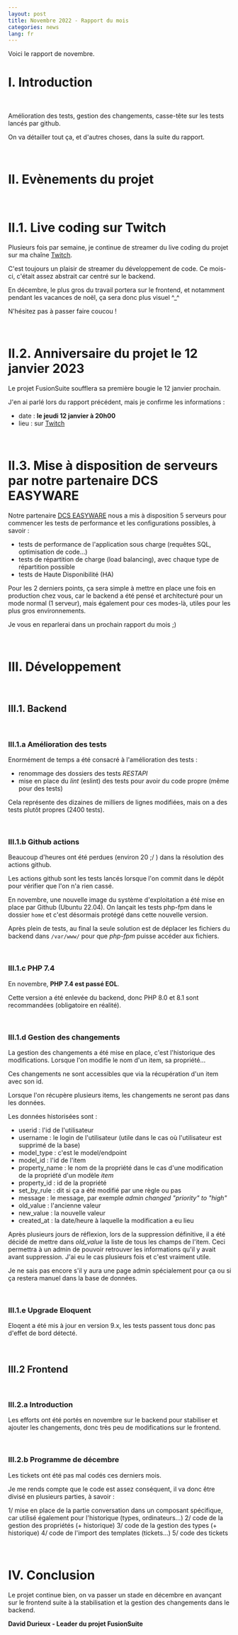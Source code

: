 ```yaml
---
layout: post
title: Novembre 2022 - Rapport du mois
categories: news
lang: fr
---
```


Voici le rapport de novembre.

# I. Introduction

<br>

Amélioration des tests, gestion des changements, casse-tête sur les tests lancés par github.

On va détailler tout ça, et d'autres choses, dans la suite du rapport.

<br>

# II. Evènements du projet

<br>

# II.1. Live coding sur Twitch

Plusieurs fois par semaine, je continue de streamer du live coding du projet sur ma chaîne [Twitch](https://www.twitch.tv/ddurieux).

C'est toujours un plaisir de streamer du développement de code. Ce mois-ci, c'était assez abstrait car centré sur le backend.

En décembre, le plus gros du travail portera sur le frontend, et notamment pendant les vacances de noël, ça sera donc plus visuel ^_^

N'hésitez pas à passer faire coucou !

<br>

# II.2. Anniversaire du projet le 12 janvier 2023

Le projet FusionSuite soufflera sa première bougie le 12 janvier prochain.

J'en ai parlé lors du rapport précédent, mais je confirme les informations : 

* date : **le jeudi 12 janvier à 20h00**
* lieu : sur [Twitch](https://www.twitch.tv/ddurieux)

<br>


# II.3. Mise à disposition de serveurs par notre partenaire DCS EASYWARE

Notre partenaire [DCS EASYWARE](https://www.dcsit-group.com/) nous a mis à disposition 5 serveurs pour commencer les tests de performance et les configurations possibles, à savoir : 

* tests de performance de l'application sous charge (requêtes SQL, optimisation de code...)
* tests de répartition de charge (load balancing), avec chaque type de répartition possible
* tests de Haute Disponibilité (HA)

Pour les 2 derniers points, ça sera simple à mettre en place une fois en production chez vous, car le backend a été pensé et architecturé pour un mode normal (1 serveur), mais également pour ces modes-là, utiles pour les plus gros environnements.

Je vous en reparlerai dans un prochain rapport du mois ;)

<br>

# III. Développement

<br>

## III.1. Backend

<br>

### III.1.a Amélioration des tests

Enormément de temps a été consacré à l'amélioration des tests :

* renommage des dossiers des tests *RESTAPI*
* mise en place du *lint* (eslint) des tests pour avoir du code propre (même pour des tests)

Cela représente des dizaines de milliers de lignes modifiées, mais on a des tests plutôt propres (2400 tests).

<br>

### III.1.b Github actions

Beaucoup d'heures ont été perdues (environ 20 ;/ ) dans la résolution des actions github.

Les actions github sont les tests lancés lorsque l'on commit dans le dépôt pour vérifier que l'on n'a rien cassé.

En novembre, une nouvelle image du système d'exploitation a été mise en place par Github (Ubuntu 22.04).
On lançait les tests php-fpm dans le dossier `home` et c'est désormais protégé dans cette nouvelle version.

Après plein de tests, au final la seule solution est de déplacer les fichiers du backend dans `/var/www/` pour que *php-fpm* puisse accéder aux fichiers.

<br>


### III.1.c PHP 7.4

En novembre, **PHP 7.4 est passé EOL**.

Cette version a été enlevée du backend, donc PHP 8.0 et 8.1 sont recommandées (obligatoire en réalité).

<br>


### III.1.d Gestion des changements

La gestion des changements a été mise en place, c'est l'historique des modifications.
Lorsque l'on modifie le nom d'un item, sa propriété...


Ces changements ne sont accessibles que via la récupération d'un item avec son id.

Lorsque l'on récupère plusieurs items, les changements ne seront pas dans les données.

Les données historisées sont : 

* userid : l'id de l'utilisateur
* username : le login de l'utilisateur (utile dans le cas où l'utilisateur est supprimé de la base)
* model_type : c'est le model/endpoint
* model_id : l'id de l'item
* property_name : le nom de la propriété dans le cas d'une modification de la propriété d'un modèle *item*
* property_id : id de la propriété
* set_by_rule : dit si ça a été modifié par une règle ou pas
* message : le message, par exemple *admin changed "priority" to "high"*
* old_value : l'ancienne valeur
* new_value : la nouvelle valeur
* created_at : la date/heure à laquelle la modification a eu lieu


Après plusieurs jours de réflexion, lors de la suppression définitive, il a été décidé de mettre dans *old_value* la liste de tous les champs de l'item. Ceci permettra à un admin de pouvoir retrouver les informations qu'il y avait avant suppression. J'ai eu le cas plusieurs fois et c'est vraiment utile.

Je ne sais pas encore s'il y aura une page admin spécialement pour ça ou si ça restera manuel dans la base de données.

<br>


### III.1.e Upgrade Eloquent

Eloqent a été mis à jour en version 9.x, les tests passent tous donc pas d'effet de bord détecté.


<br>

## III.2 Frontend

<br>

### III.2.a Introduction

Les efforts ont été portés en novembre sur le backend pour stabiliser et ajouter les changements, donc très peu de modifications sur le frontend.

<br>

### III.2.b Programme de décembre

Les tickets ont été pas mal codés ces derniers mois.

Je me rends compte que le code est assez conséquent, il va donc être divisé en plusieurs parties, à savoir : 

1/ mise en place de la partie conversation dans un composant spécifique, car utilisé également pour l'historique (types, ordinateurs...)
2/ code de la gestion des propriétés (+ historique)
3/ code de la gestion des types (+ historique)
4/ code de l'import des templates (tickets...)
5/ code des tickets


<br>


# IV. Conclusion

Le projet continue bien, on va passer un stade en décembre en avançant sur le frontend suite à la stabilisation et la gestion des changements dans le backend.

**David Durieux - Leader du projet FusionSuite**

